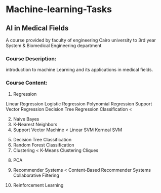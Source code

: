 # Machine-learning-Tasks
## AI in Medical Fields
A course provided by faculty of engineering Cairo university to 3rd year  System & Biomedical Engineering department

### Course Description:
introduction to machine Learning and its applications in medical fields.

### Course Content:
1. Regression
>
  Linear Regression
  Logistic Regression
  Polynomial Regression
  Support Vector Regression
  Decision Tree Regression
  Classification
<

2. Naive Bayes
3. K-Nearest Neighbors
4. Support Vector Machine
<
  Linear SVM
  Kerneal SVM
>


5. Decision Tree Classification
6. Random Forest Classification
7. Clustering
<
  K-Means Clustering
  Cliques
>

8. PCA



9. Recommender Systems
<
  Content-Based Recommender Systems
  Collaborative Filtering
>

10. Reinforcement Learning
